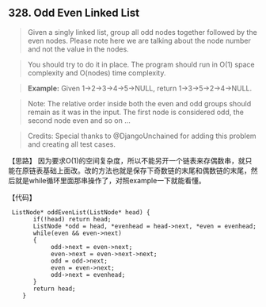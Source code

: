## 328. Odd Even Linked List

> Given a singly linked list, group all odd nodes together followed by the even nodes. Please note here we are talking about the node number and not the value in the nodes.

>You should try to do it in place. The program should run in O(1) space complexity and O(nodes) time complexity.

>**Example:**
>Given 1->2->3->4->5->NULL,
>return 1->3->5->2->4->NULL.

>Note:
>The relative order inside both the even and odd groups should remain as it was in the input.
>The first node is considered odd, the second node even and so on ...

>Credits:
>Special thanks to @DjangoUnchained for adding this problem and creating all test cases.

【思路】
因为要求O(1)的空间复杂度，所以不能另开一个链表来存偶数串，就只能在原链表基础上面改。改的方法也就是保存下奇数链的末尾和偶数链的末尾，然后就是while循环里面那串操作了，对照example一下就能看懂。

【代码】
```
 ListNode* oddEvenList(ListNode* head) {
       if(!head) return head;
       ListNode *odd = head, *evenhead = head->next, *even = evenhead;
	   while(even && even->next) 
	   {
	   		odd->next = even->next;
	   		even->next = even->next->next;
	   		odd = odd->next;
	   		even = even->next;
			odd->next = evenhead;
	   }
	   return head;
    }
```